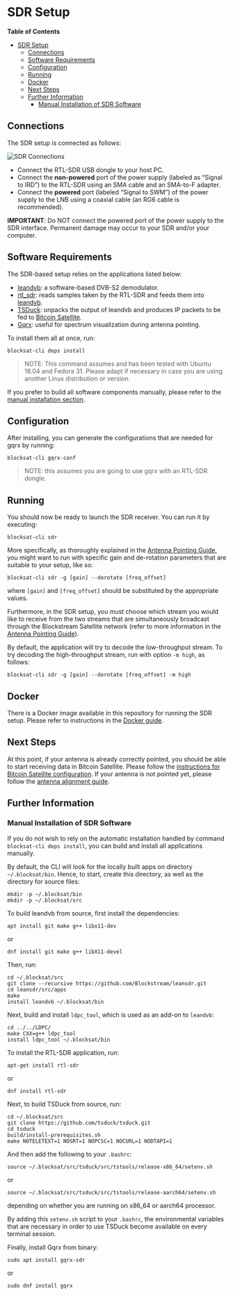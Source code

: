 # SDR Setup

<!-- markdown-toc start - Don't edit this section. Run M-x markdown-toc-generate-toc again -->
**Table of Contents**

- [SDR Setup](#sdr-setup)
    - [Connections](#connections)
    - [Software Requirements](#software-requirements)
    - [Configuration](#configuration)
    - [Running](#running)
    - [Docker](#docker)
    - [Next Steps](#next-steps)
    - [Further Information](#further-information)
        - [Manual Installation of SDR Software](#manual-installation-of-sdr-software)

<!-- markdown-toc end -->

## Connections

The SDR setup is connected as follows:

![SDR Connections](img/sdr_connections.png?raw=true "SDR Connections")

- Connect the RTL-SDR USB dongle to your host PC.
- Connect the **non-powered** port of the power supply (labeled as “Signal to
  IRD”) to the RTL-SDR using an SMA cable and an SMA-to-F adapter.
- Connect the **powered** port (labeled “Signal to SWM”) of the power supply to
  the LNB using a coaxial cable (an RG6 cable is recommended).

**IMPORTANT**: Do NOT connect the powered port of the power supply to the SDR
interface. Permanent damage may occur to your SDR and/or your computer.

## Software Requirements

The SDR-based setup relies on the applications listed below:

- [leandvb](http://www.pabr.org/radio/leandvb/leandvb.en.html): a software-based
  DVB-S2 demodulator.
- [rtl_sdr](https://github.com/osmocom/rtl-sdr): reads samples taken by the
  RTL-SDR and feeds them into
  [leandvb](http://www.pabr.org/radio/leandvb/leandvb.en.html).
- [TSDuck](https://tsduck.io/): unpacks the output of leandvb and produces
  IP packets to be fed to [Bitcoin Satellite](bitcoin.md).
- [Gqrx](https://gqrx.dk): useful for spectrum visualization during antenna
  pointing.

To install them all at once, run:

```
blocksat-cli deps install
```

> NOTE: This command assumes and has been tested with Ubuntu 18.04 and
> Fedora 31. Please adapt if necessary in case you are using another Linux
> distribution or version.

If you prefer to build all software components manually, please refer to the
[manual installation section](#manual-installation-of-sdr-software).

## Configuration

After installing, you can generate the configurations that are needed for gqrx
by running:

```
blocksat-cli gqrx-conf
```

> NOTE: this assumes you are going to use gqrx with an RTL-SDR dongle.

## Running

You should now be ready to launch the SDR receiver. You can run it by executing:

```
blocksat-cli sdr
```

More specifically, as thoroughly explained in the [Antenna Pointing
Guide](antenna-pointing.md#sdr-based), you might want to run with specific gain
and de-rotation parameters that are suitable to your setup, like so:

```
blocksat-cli sdr -g [gain] --derotate [freq_offset]
```

where `[gain]` and `[freq_offset]` should be substituted by the appropriate
values.

Furthermore, in the SDR setup, you must choose which stream you would like to
receive from the two streams that are simultaneously broadcast through the
Blockstream Satellite network (refer to more information in the [Antenna
Pointing Guide](antenna-pointing.md#optimize-snr)).

By default, the application will try to decode the low-throughput stream. To try
decoding the high-throughput stream, run with option `-m high`, as follows:

```
blocksat-cli sdr -g [gain] --derotate [freq_offset] -m high
```

## Docker

There is a Docker image available in this repository for running the SDR
setup. Please refer to instructions in the [Docker guide](../docker/README.md).

## Next Steps

At this point, if your antenna is already correctly pointed, you should be able
to start receiving data in Bitcoin Satellite. Please follow the [instructions
for Bitcoin Satellite configuration](bitcoin.md). If your antenna is not pointed
yet, please follow the [antenna alignment guide](antenna-pointing.md).

## Further Information

### Manual Installation of SDR Software

If you do not wish to rely on the automatic installation handled by command
`blocksat-cli deps install`, you can build and install all applications
manually.

By default, the CLI will look for the locally built apps on directory
`~/.blocksat/bin`. Hence, to start, create this directory, as well as the
directory for source files:

```
mkdir -p ~/.blocksat/bin
mkdir -p ~/.blocksat/src
```

To build leandvb from source, first install the dependencies:

```
apt install git make g++ libx11-dev
```
or
```
dnf install git make g++ libX11-devel
```

Then, run:

```
cd ~/.blocksat/src
git clone --recursive https://github.com/Blockstream/leansdr.git
cd leansdr/src/apps
make
install leandvb ~/.blocksat/bin
```

Next, build and install `ldpc_tool`, which is used as an add-on to `leandvb`:

```
cd ../../LDPC/
make CXX=g++ ldpc_tool
install ldpc_tool ~/.blocksat/bin
```

To install the RTL-SDR application, run:

```
apt-get install rtl-sdr
```
or
```
dnf install rtl-sdr
```

Next, to build TSDuck from source, run:

```
cd ~/.blocksat/src
git clone https://github.com/tsduck/tsduck.git
cd tsduck
build/install-prerequisites.sh
make NOTELETEXT=1 NOSRT=1 NOPCSC=1 NOCURL=1 NODTAPI=1
```

And then add the following to your `.bashrc`:

```
source ~/.blocksat/src/tsduck/src/tstools/release-x86_64/setenv.sh
```
or
```
source ~/.blocksat/src/tsduck/src/tstools/release-aarch64/setenv.sh
```
depending on whether you are running on x86_64 or aarch64 processor.

By adding this `setenv.sh` script to your `.bashrc`, the environmental variables
that are necessary in order to use TSDuck become available on every terminal
session.

Finally, install Gqrx from binary:

```
sudo apt install gqrx-sdr
```
or
```
sudo dnf install gqrx
```

